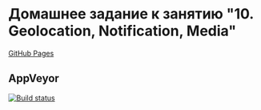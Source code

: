 # Домашнее задание к занятию "10. Geolocation, Notification, Media"
[GitHub Pages](https://fdm1try.github.io/hw-ajs-media/)

## AppVeyor
[![Build status](https://ci.appveyor.com/api/projects/status/nha2rm7c88xx1ox9?svg=true)](https://ci.appveyor.com/project/fdm1try/hw-ajs-media)
